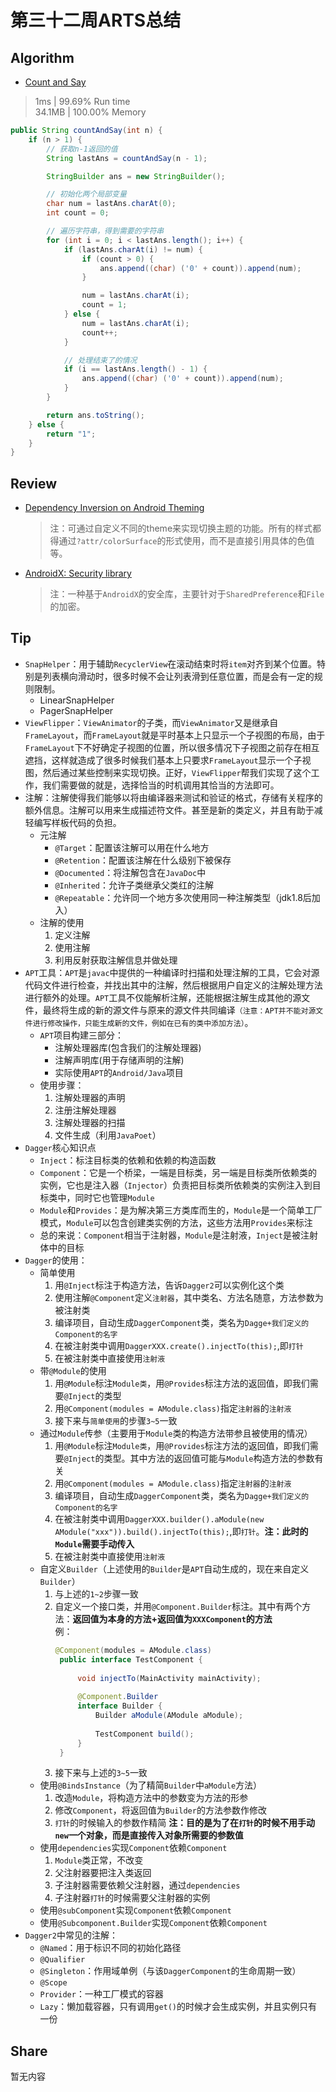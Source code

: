 # 第三十二周ARTS总结
## Algorithm
- [Count and Say](https://leetcode.com/problems/count-and-say/)
> 1ms | 99.69% Run time  
> 34.1MB | 100.00% Memory
```java
public String countAndSay(int n) {
    if (n > 1) {
        // 获取n-1返回的值
        String lastAns = countAndSay(n - 1);

        StringBuilder ans = new StringBuilder();

        // 初始化两个局部变量
        char num = lastAns.charAt(0);
        int count = 0;

        // 遍历字符串，得到需要的字符串
        for (int i = 0; i < lastAns.length(); i++) {
            if (lastAns.charAt(i) != num) {
                if (count > 0) {
                    ans.append((char) ('0' + count)).append(num);
                }

                num = lastAns.charAt(i);
                count = 1;
            } else {
                num = lastAns.charAt(i);
                count++;
            }

            // 处理结束了的情况
            if (i == lastAns.length() - 1) {
                ans.append((char) ('0' + count)).append(num);
            }
        }

        return ans.toString();
    } else {
        return "1";
    }
}
```
## Review
- [Dependency Inversion on Android Theming](https://jorgecastillo.dev/dependency-inversion-on-android-theming)
  > 注：可通过自定义不同的theme来实现切换主题的功能。所有的样式都得通过`?attr/colorSurface`的形式使用，而不是直接引用具体的色值等。
- [AndroidX: Security library](https://scottyab.com/2019/10/androidx-security-library/)
  > 注：一种基于`AndroidX`的安全库，主要针对于`SharedPreference`和`File`的加密。

## Tip
+ `SnapHelper`：用于辅助`RecyclerView`在滚动结束时将`item`对齐到某个位置。特别是列表横向滑动时，很多时候不会让列表滑到任意位置，而是会有一定的规则限制。
    + LinearSnapHelper
    + PagerSnapHelper
+ `ViewFlipper`：`ViewAnimator`的子类，而`ViewAnimator`又是继承自`FrameLayout`，而`FrameLayout`就是平时基本上只显示一个子视图的布局，由于`FrameLayout`下不好确定子视图的位置，所以很多情况下子视图之前存在相互遮挡，这样就造成了很多时候我们基本上只要求`FrameLayout`显示一个子视图，然后通过某些控制来实现切换。正好，`ViewFlipper`帮我们实现了这个工作，我们需要做的就是，选择恰当的时机调用其恰当的方法即可。
+ 注解：注解使得我们能够以将由编译器来测试和验证的格式，存储有关程序的额外信息。注解可以用来生成描述符文件。甚至是新的类定义，并且有助于减轻编写样板代码的负担。
    + 元注解
        + `@Target`：配置该注解可以用在什么地方
        + `@Retention`：配置该注解在什么级别下被保存
        + `@Documented`：将注解包含在`JavaDoc`中
        + `@Inherited`：允许子类继承父类红的注解
        + `@Repeatable`：允许同一个地方多次使用同一种注解类型（jdk1.8后加入）
    + 注解的使用
        1. 定义注解
        2. 使用注解
        3. 利用反射获取注解信息并做处理
+ `APT`工具：`APT`是`javac`中提供的一种编译时扫描和处理注解的工具，它会对源代码文件进行检查，并找出其中的注解，然后根据用户自定义的注解处理方法进行额外的处理。`APT`工具不仅能解析注解，还能根据注解生成其他的源文件，最终将生成的新的源文件与原来的源文件共同编译`（注意：APT并不能对源文件进行修改操作，只能生成新的文件，例如在已有的类中添加方法）`。
    + `APT`项目构建三部分：
        + 注解处理器库(包含我们的注解处理器)
        + 注解声明库(用于存储声明的注解)
        + 实际使用`APT`的`Android/Java`项目
    + 使用步骤：
        1. 注解处理器的声明
        2. 注册注解处理器
        3. 注解处理器的扫描
        4. 文件生成（利用`JavaPoet`）
+ `Dagger`核心知识点
    + `Inject`：标注目标类的依赖和依赖的构造函数
    + `Component`：它是一个桥梁，一端是目标类，另一端是目标类所依赖类的实例，它也是注入器（`Injector`）负责把目标类所依赖类的实例注入到目标类中，同时它也管理`Module`
    + `Module`和`Provides`：是为解决第三方类库而生的，`Module`是一个简单工厂模式，`Module`可以包含创建类实例的方法，这些方法用`Provides`来标注
    + 总的来说：`Component`相当于注射器，`Module`是注射液，`Inject`是被注射体中的目标
+ `Dagger`的使用：
    + 简单使用
        1. 用`@Inject`标注于构造方法，告诉`Dagger2`可以实例化这个类
        2. 使用注解`@Component`定义`注射器`，其中类名、方法名随意，方法参数为被注射类
        3. 编译项目，自动生成`DaggerComponent`类，类名为`Dagge+我们定义的Component的名字`
        4. 在被注射类中调用`DaggerXXX.create().injectTo(this);`,即`打针`
        5. 在被注射类中直接使用`注射液`
    + 带`@Module`的使用
        1. 用`@Module`标注`Module类`，用`@Provides`标注方法的返回值，即我们需要`@Inject`的类型
        2. 用`@Component(modules = AModule.class)`指定`注射器`的`注射液`
        3. 接下来与`简单使用`的步骤`3~5`一致
    + 通过`Module`传参（主要用于`Module`类的构造方法带参且被使用的情况）
        1. 用`@Module`标注`Module类`，用`@Provides`标注方法的返回值，即我们需要`@Inject`的类型。其中方法的返回值可能与`Module`构造方法的参数有关
        2. 用`@Component(modules = AModule.class)`指定`注射器`的`注射液`
        3. 编译项目，自动生成`DaggerComponent`类，类名为`Dagge+我们定义的Component的名字`
        4. 在被注射类中调用`DaggerXXX.builder().aModule(new AModule("xxx")).build().injectTo(this);`,即`打针`。**注：此时的`Module`需要手动传入**
        5. 在被注射类中直接使用`注射液`
    + 自定义`Builder`（上述使用的`Builder`是`APT`自动生成的，现在来自定义`Builder`）
        1. 与上述的`1~2`步骤一致
        2. 自定义一个接口类，并用`@Component.Builder`标注。其中有两个方法：**返回值为本身的方法+返回值为`XXXComponent`的方法**  
           例：
           ```java
           @Component(modules = AModule.class)
            public interface TestComponent {
            
                void injectTo(MainActivity mainActivity);
            
                @Component.Builder
                interface Builder {
                    Builder aModule(AModule aModule);
            
                    TestComponent build();
                }
            }
            ```
        3. 接下来与上述的`3~5`一致
    + 使用`@BindsInstance`（为了精简`Builder`中`aModule`方法）
        1. 改造`Module`，将构造方法中的参数变为方法的形参
        2. 修改`Component`，将返回值为`Builder`的方法参数作修改
        3. `打针`的时候输入的参数作精简
        **注：目的是为了在`打针`的时候不用手动`new`一个对象，而是直接传入对象所需要的参数值**
    + 使用`dependencies`实现`Component`依赖`Component`
        1. `Module`类正常，不改变
        2. 父注射器要把注入类返回
        3. 子注射器需要依赖父注射器，通过`dependencies`
        4. 子注射器`打针`的时候需要父注射器的实例
    + 使用`@subComponent`实现`Component`依赖`Component`
    + 使用`@Subcomponent.Builder`实现`Component`依赖`Component`
+ `Dagger2`中常见的注解：
    + `@Named`：用于标识不同的初始化路径
    + `@Qualifier`
    + `@Singleton`：作用域单例（与该`DaggerComponent`的生命周期一致）
    + `@Scope`
    + `Provider`：一种工厂模式的容器
    + `Lazy`：懒加载容器，只有调用`get()`的时候才会生成实例，并且实例只有一份

## Share
暂无内容
